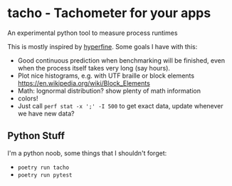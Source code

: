 # tacho - Tachometer for your apps

An experimental python tool to measure process runtimes

This is mostly inspired by [hyperfine](https://github.com/sharkdp/hyperfine). Some goals I have with this:

* Good continuous prediction when benchmarking will be finished, even when the process itself takes very long (say hours).
* Plot nice histograms, e.g. with UTF braille or block elements https://en.wikipedia.org/wiki/Block_Elements
* Math: lognormal distribution? show plenty of math information
* colors!
* Just call `perf stat -x ';' -I 500` to get exact data, update whenever we have new data?


## Python Stuff

I'm a python noob, some things that I shouldn't forget:

* `poetry run tacho`
* `poetry run pytest`
